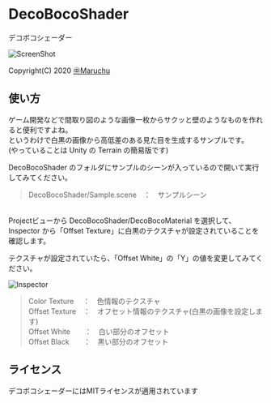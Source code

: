 ﻿# DecoBocoShader
デコボコシェーダー<br>

<img src="http://many.chu.jp/Unity/DecoBocoShader/Sample1.gif" alt="ScreenShot">

Copyright(C) 2020 [㊥Maruchu](http://maruchu.nobody.jp/ "㊥Maruchu")


## 使い方

ゲーム開発などで間取り図のような画像一枚からサクッと壁のようなものを作れると便利ですよね。<br>
というわけで白黒の画像から高低差のある見た目を生成するサンプルです。<br>
(やっていることは Unity の Terrain の簡易版です)

DecoBocoShader のフォルダにサンプルのシーンが入っているので開いて実行してみてください。

> DecoBocoShader/Sample.scene　：　サンプルシーン


<br>
Projectビューから DecoBocoShader/DecoBocoMaterial を選択して、<br>
Inspector から「Offset Texture」に白黒のテクスチャが設定されていることを確認します。

テクスチャが設定されていたら、「Offset White」の「Y」の値を変更してみてください。

<img src="http://many.chu.jp/Unity/DecoBocoShader/Inspector1.gif" alt="Inspector">

> Color Texture 　：　色情報のテクスチャ<br>
> Offset Texture　：　オフセット情報のテクスチャ(白黒の画像を設定します)<br>
> Offset White　　：　白い部分のオフセット<br>
> Offset Black　　：　黒い部分のオフセット


## ライセンス
デコボコシェーダーにはMITライセンスが適用されています<br>
